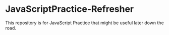 # JavaScriptPractice-Refresher

This repository is for JavaScript Practice that might be useful later down the road. 
